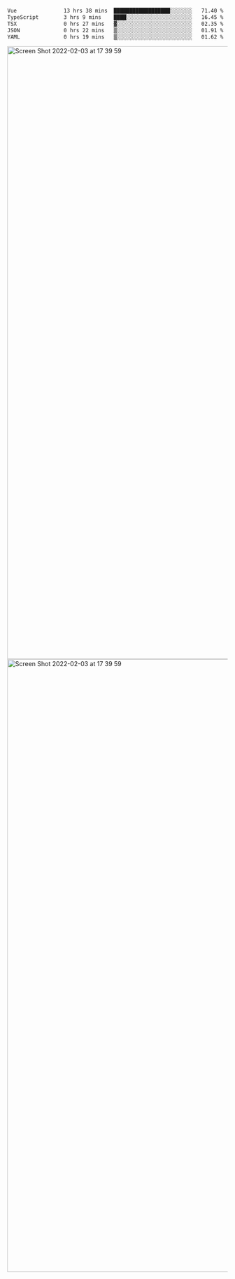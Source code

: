 <!--START_SECTION:waka-->

```txt
Vue               13 hrs 38 mins  ██████████████████░░░░░░░   71.40 %
TypeScript        3 hrs 9 mins    ████░░░░░░░░░░░░░░░░░░░░░   16.45 %
TSX               0 hrs 27 mins   ▓░░░░░░░░░░░░░░░░░░░░░░░░   02.35 %
JSON              0 hrs 22 mins   ▒░░░░░░░░░░░░░░░░░░░░░░░░   01.91 %
YAML              0 hrs 19 mins   ▒░░░░░░░░░░░░░░░░░░░░░░░░   01.62 %
```

<!--END_SECTION:waka-->

<img width="1400" alt="Screen Shot 2022-02-03 at 17 39 59" src="https://user-images.githubusercontent.com/45716542/152387304-f2b60485-53a6-4f4b-a818-5cefb1b0c0ae.png">
<img width="1400" alt="Screen Shot 2022-02-03 at 17 39 59" src="https://user-images.githubusercontent.com/45716542/152387273-ea5cdf21-2a45-44da-8bef-00c1763b1d42.png">
